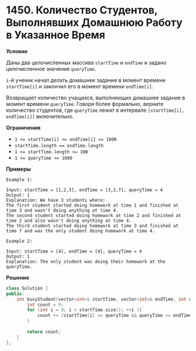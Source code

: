 # 1450. Количество Студентов, Выполнявших Домашнюю Работу в Указанное Время

**Условие**

Даны два целочисленных массива `startTime` и `endTime` и задано целочисленное значение `queryTime`.

`i`-й ученик начал делать домашнее задание в момент времени `startTime[i]` и закончил его в момент времени `endTime[i]`.

Возвращает количество учащихся, выполняющих домашнее задание в момент времени `queryTime`. Говоря более формально, верните количество студентов, где `queryTime` лежит в интервале `[startTime[i], endTime[i]]` включительно.

**Ограничения**

- `1 <= startTime[i] <= endTime[i] <= 1000`
- `startTime.length == endTime.length`
- `1 <= startTime.length <= 100`
- `1 <= queryTime <= 1000`

**Примеры**
```
Example 1:

Input: startTime = [1,2,3], endTime = [3,2,7], queryTime = 4
Output: 1
Explanation: We have 3 students where:
The first student started doing homework at time 1 and finished at time 3 and wasn't doing anything at time 4.
The second student started doing homework at time 2 and finished at time 2 and also wasn't doing anything at time 4.
The third student started doing homework at time 3 and finished at time 7 and was the only student doing homework at time 4.

Example 2:

Input: startTime = [4], endTime = [4], queryTime = 4
Output: 1
Explanation: The only student was doing their homework at the queryTime.
```


**Решение**


```C++
class Solution {
public:
    int busyStudent(vector<int>& startTime, vector<int>& endTime, int queryTime) {
        int count = 0;
        for (int i = 0; i < startTime.size(); ++i ){
            count += (startTime[i] <= queryTime && queryTime <= endTime[i]);
        }
        
        return count;
    }
};
```
